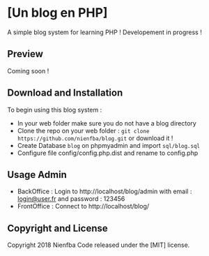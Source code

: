 # [Un blog en PHP]
A simple blog system for learning PHP !
Developement in progress !

## Preview
Coming soon !

## Download and Installation

To begin using this blog system :
* In your web folder make sure you do not have a blog directory
* Clone the repo on your web folder : `git clone https://github.com/nienfba/blog.git` or download it !
* Create Database `blog` on phpmyadmin and import `sql/blog.sql`
* Configure file config/config.php.dist and rename to config.php

## Usage Admin

* BackOffice :
Login to http://localhost/blog/admin with email : login@user.fr and password : 123456
* FrontOffice :
Connect to http://localhost/blog/

## Copyright and License

Copyright 2018 Nienfba Code released under the [MIT] license.
